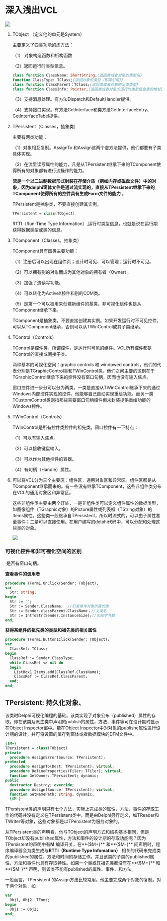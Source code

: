 # 深入浅出VCL

![](C:\Users\Administrator\Desktop\学习笔记\VCL主要架构.png)
1. TObject （定义他的单元是System）

   主要定义了四类功能的虚方法：

   （1） 对象构造函数和析构函数

   （2）返回运行时类型信息。

   ```pascal
   class function ClassName: ShortString;{返回类或者对象的类型名}
   function ClassType: TClass;{返回对象的类型（即类引用）}
   class function ClassParent：TClass;{返回类或者对象的父类类型}
   class function ClassInfo: Pointer;{返回类或者对象的运行时类型信息表的地址}
   ```

   （3）支持消息处理。有方法Dispatch和DefaultHandler提供。

   （4）支持接口实现。有方法GetInterface和类方法GetInterfaceEntry、GetInterfaceTabel提供。

2. TPersistent（Classes，抽象类）

   主要有两类功能：

   （1）对象相互复制。AssignTo 和Assign这两个虚方法提供，他们都要有子类具体实现。

   （2）在流里读写属性的能力，凡是从TPersistent继承下来的TComponent使得所有的对象都有进行流操作的能力。

   **流是一个以二进制数据形式封装在存储介质（例如内存或磁盘文件）中的对象，因为delphi窗体文件是通过流实现的，直接从TPersistent继承下来的TComponent使得所有的控件具有生成Form文件的能力** 。

   TPersistent是抽象类，不要直接创建其实例。

   ```pascal
   TPersistent = class(TObject)
   ```

   RTTI（Run-Time Type Information）,运行时类型信息，也就是说在运行期获得数据类型或类的信息。

3. TComponent（Classes，抽象类）

   TComponent具有四类主要功能：

   （1）注册后可以出现在组件页；设计时可见、可以管理；运行时不可见。

   （2）可以拥有别的对象而成为其他对象的拥有者（Owner）。

   （3）加强了流读写功能。

   （4）可以转化为ActiveX控件和别的COM类。

   （5）是第一个可以被用来创建新组件的基类，非可视化组件也是从TComponent继承下来。

   TComponent是抽象类，不要直接创建其实例。如果开发运行时不可见控件，可以从TComponent继承，否则可以从TWinControl或其子类继承。

4. TControl（Controls）

   TControl是控件类，所谓控件，是运行时可见的组件。VCL所有控件都是TControl的直接或间接子类。

   两种基本的可视化空间：graphic controls 和 windowed controls，他们的代表分别是TGraphicControl类和TWinControl类。他们之间主要的区别在于TGraphicControl继承下来的控件没有窗口句柄，因而也没有输入焦点。

   窗口控件进一步分可以分为两类。一类是直接从TWinControl继承下来的通过Windows内部控件实现的控件，他能够自己自动实现重绘功能。而另一类TCustomControl类则指那些需要窗口句柄控件但未封装提供重绘功能的Windows控件。

5. TWinControl（Controls）

   TWinControl是所有控件类控件的祖先类。窗口控件有一下特点：

   （1）可以有输入焦点。

   （2）可以接收键盘输入。

   （3）可以作为其他控件的容器。

   （4）有句柄（Handle）属性。
   
6. 可以将VCL分为三个主要区：组件区，通用对象区和异常区。组件区都是从TComponent继承而来的。有一些没有继承TComponent，这些非组件类分布在VCL的通用对象区和异常区。

   这些非组件类主要由两个好处，一是非组件类可以定义组件属性的数据类型，如图像组件（TGraphic对象）的Picture属性或列表框（TString对象）的Items属性。这些类一般继承自TPersistent，所以时流式的，可以由子属性甚至事件；二是可以直接使用。在用户编写的delphi代码中，可以分配和处理这些类的对象。

   ![](C:\Users\Administrator\Desktop\学习笔记\delphi主要基类及其派生类的关系.png)

### 可视化控件和非可视化空间的区别

​	是否有窗口句柄。

**查看事件的调用者**

```pascal
procedure TForm1.OnClick(Sender: TObject);
var
  Str: string;
begin
  Str := '';
  Str := Sender.ClassName;  //引发事件对象所属的类
  Str := Sender.classParent.ClassName；//父类名
  Str := IntToStr(Sender.InstanceSize);//实际字节数
end;
```

**获得某组件的祖先类的类型和祖先类的相关属性**

```pascal
procedure TForm1.Button1Click(Sender: TObject);
var
  ClassRef: TClass;
begin
  ClassRef := Sender.ClassType;
  while ClassRef <> nil do
  begin
    ListBox1.Items.add(ClassRef.ClassName);
    ClassRef := ClassRef.ClassParent;
  end;
end;
```

## TPersistent: 持久化对象、

​		该类时Delphi可视化编程的基础。该类实现了对象公布（published）属性的存取，即在该类及派生类中声明的publish的属性，方法，事件等可在设计期时显示在Object Inspector窗中。能在Object Inspector中对对象的publishe属性进行设计期的设计，并可将设置的值存到窗体或者数据模块的DFM文件中。

```pascal
{$M+}
TPersistent = class(TObject)
private
  procedure AssignError(Source: TPersistent);
protected
  procedure AssignTo(Dest: TPersistent); virtual;
  procedure DefineProperties(Filer: TFiler); virtual;
  function GetOwner: TPersistent; dynamic;
public
  destructor Destroy; override;
  procedure Assign(Source: TPersistent); virtual;
  function GetNamePath: string; dynamic;
  {$M-}
```

TPersistent类的声明只有七个方法，实际上完成类的属性，方法，事件的存取工作的代码并没有定义在TPersistent类中，而是由Delphi另行定义，如TReader和TWriter等对象，这些对象都是以TPersistent为服务对象的。

从TPersistent类的声明看，他与TObject的声明方式和结构基本相同，但是TObject却没有published属性，方法和事件的设计期的存取功能呢？因为TPersistent的声明中有**M** 编译开关，在**{$M+}** 和**{$M-}** 间声明时，程序编译器会为类生成与**RTTI（Runtime Type Infomation）** 相关的代码来完成类的published的属性、方法和时间的存储工作。并且该类的子类的published属性、方法和事件也具有存取特性。如果一个类或其祖先类都没有在**{$M+}** 和**{$M-}** 声明，则该类不能有published的属性、事件、和方法。

一般而言，TPersistent 的Assign方法比较常用，他主要完成两个对象的复制。对于两个对象，如

```pascal
var
  Obj1, Obj2: TFont;
begin
  Obj1 := Obj2;
end;
```





